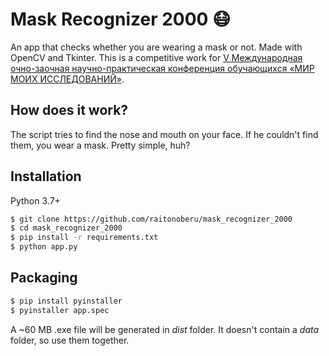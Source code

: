 # Mask Recognizer 2000 😷
An app that checks whether you are wearing a mask or not. Made with OpenCV and Tkinter. This is a competitive work for [V Международная очно-заочная научно-практическая конференция обучающихся «МИР МОИХ ИССЛЕДОВАНИЙ»](https://sites.google.com/prod/site/dpofmitef/skolnikam/konferencii).

<!--  ADD LATER
<p align="center">
    <img src="example.jpg?raw=true" width="300"/>
</p>
-->

## How does it work?
The script tries to find the nose and mouth on your face. If he couldn't find them, you wear a mask. Pretty simple, huh?

## Installation
Python 3.7+
```bash
$ git clone https://github.com/raitonoberu/mask_recognizer_2000
$ cd mask_recognizer_2000
$ pip install -r requirements.txt
$ python app.py
```

## Packaging
```bash
$ pip install pyinstaller
$ pyinstaller app.spec
```
A ~60 MB .exe file will be generated in *dist* folder. It doesn't contain a *data* folder, so use them together.
